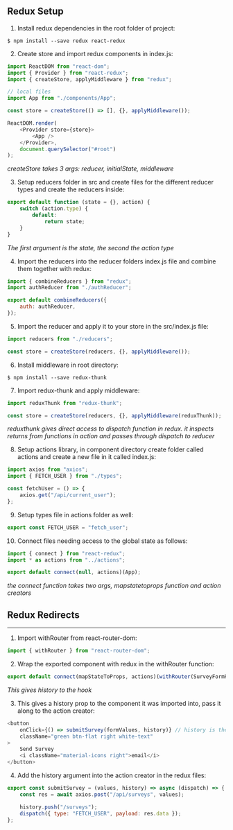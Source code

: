 ## Redux Setup

1. Install redux dependencies in the root folder of project:

```
$ npm install --save redux react-redux
```

2. Create store and import redux components in index.js:

```javascript
import ReactDOM from "react-dom";
import { Provider } from "react-redux";
import { createStore, applyMiddleware } from "redux";

// local files
import App from "./components/App";

const store = createStore(() => [], {}, applyMiddleware());

ReactDOM.render(
    <Provider store={store}>
        <App />
    </Provider>,
    document.querySelector("#root")
);
```

_createStore takes 3 args: reducer, initialState, middleware_

3. Setup reducers folder in src and create files for the different reducer types and create the reducers inside:

```javascript
export default function (state = {}, action) {
    switch (action.type) {
        default:
            return state;
    }
}
```

_The first argument is the state, the second the action type_

4. Import the reducers into the reducer folders index.js file and combine them together with redux:

```javascript
import { combineReducers } from "redux";
import authReducer from "./authReducer";

export default combineReducers({
    auth: authReducer,
});
```

5. Import the reducer and apply it to your store in the src/index.js file:

```javascript
import reducers from "./reducers";

const store = createStore(reducers, {}, applyMiddleware());
```

6. Install middleware in root directory:

```
$ npm install --save redux-thunk
```

7. Import redux-thunk and apply middleware:

```javascript
import reduxThunk from "redux-thunk";

const store = createStore(reducers, {}, applyMiddleware(reduxThunk));
```

_reduxthunk gives direct access to dispatch function in redux. it inspects returns from functions in action and passes through dispatch to reducer_

8. Setup actions library, in component directory create folder called actions and create a new file in it called index.js:

```javascript
import axios from "axios";
import { FETCH_USER } from "./types";

const fetchUser = () => {
    axios.get("/api/current_user");
};
```

9. Setup types file in actions folder as well:

```javascript
export const FETCH_USER = "fetch_user";
```

10. Connect files needing access to the global state as follows:

```javascript
import { connect } from "react-redux";
import * as actions from "../actions";

export default connect(null, actions)(App);
```

_the connect function takes two args, mapstatetoprops function and action creators_

## Redux Redirects

---

1. Import withRouter from react-router-dom:

```javascript
import { withRouter } from "react-router-dom";
```

2. Wrap the exported component with redux in the withRouter function:

```javascript
export default connect(mapStateToProps, actions)(withRouter(SurveyFormReview));
```

_This gives history to the hook_

3. This gives a history prop to the component it was imported into, pass it along to the action creator:

```javascript
<button
    onClick={() => submitSurvey(formValues, history)} // history is the destructured argument from props being sent along to the submitSurvey redux action
    className="green btn-flat right white-text"
>
    Send Survey
    <i className="material-icons right">email</i>
</button>
```

4. Add the history argument into the action creator in the redux files:

```javascript
export const submitSurvey = (values, history) => async (dispatch) => {
    const res = await axios.post("/api/surveys", values);

    history.push("/surveys");
    dispatch({ type: "FETCH_USER", payload: res.data });
};
```
